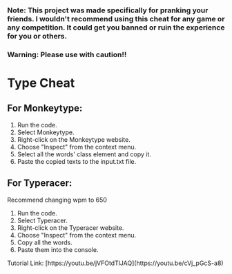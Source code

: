 ### Note: This project was made specifically for pranking your friends. I wouldn't recommend using this cheat for any game or any competition. It could get you banned or ruin the experience for you or others.
### Warning: Please use with caution!!
<body>
  <h1>Type Cheat</h1>
  <h2>For Monkeytype:</h2>
  <ol>
    <li>Run the code.</li>
    <li>Select Monkeytype.</li>
    <li>Right-click on the Monkeytype website.</li>
    <li>Choose "Inspect" from the context menu.</li>
    <li>Select all the words' class element and copy it.</li>
    <li>Paste the copied texts to the input.txt file.</li>
  </ol>
  
  <h2>For Typeracer:</h2>
  <p>Recommend changing wpm to 650</p>
  <ol>
    <li>Run the code.</li>
    <li>Select Typeracer.</li>
    <li>Right-click on the Typeracer website.</li>
    <li>Choose "Inspect" from the context menu.</li>
    <li>Copy all the words.</li>
    <li>Paste them into the console.</li>
  </ol>
</body>
</html>
Tutorial Link: [https://youtu.be/jVFOtdTlJAQ](https://youtu.be/cVj_pGcS-a8)


